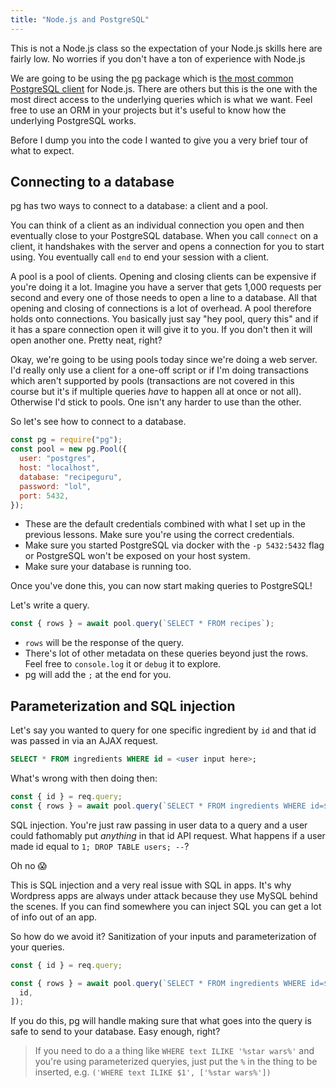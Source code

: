```yaml
---
title: "Node.js and PostgreSQL"
---
```


This is not a Node.js class so the expectation of your Node.js skills here are fairly low. No worries if you don't have a ton of experience with Node.js

We are going to be using the [pg][pg] package which is [the most common PostgreSQL client][trends] for Node.js. There are others but this is the one with the most direct access to the underlying queries which is what we want. Feel free to use an ORM in your projects but it's useful to know how the underlying PostgreSQL works.

Before I dump you into the code I wanted to give you a very brief tour of what to expect.

## Connecting to a database

pg has two ways to connect to a database: a client and a pool.

You can think of a client as an individual connection you open and then eventually close to your PostgreSQL database. When you call `connect` on a client, it handshakes with the server and opens a connection for you to start using. You eventually call `end` to end your session with a client.

A pool is a pool of clients. Opening and closing clients can be expensive if you're doing it a lot. Imagine you have a server that gets 1,000 requests per second and every one of those needs to open a line to a database. All that opening and closing of connections is a lot of overhead. A pool therefore holds onto connections. You basically just say "hey pool, query this" and if it has a spare connection open it will give it to you. If you don't then it will open another one. Pretty neat, right?

Okay, we're going to be using pools today since we're doing a web server. I'd really only use a client for a one-off script or if I'm doing transactions which aren't supported by pools (transactions are not covered in this course but it's if multiple queries _have_ to happen all at once or not all). Otherwise I'd stick to pools. One isn't any harder to use than the other.

So let's see how to connect to a database.

```javascript
const pg = require("pg");
const pool = new pg.Pool({
  user: "postgres",
  host: "localhost",
  database: "recipeguru",
  password: "lol",
  port: 5432,
});
```

- These are the default credentials combined with what I set up in the previous lessons. Make sure you're using the correct credentials.
- Make sure you started PostgreSQL via docker with the `-p 5432:5432` flag or PostgreSQL won't be exposed on your host system.
- Make sure your database is running too.

Once you've done this, you can now start making queries to PostgreSQL!

Let's write a query.

```javascript
const { rows } = await pool.query(`SELECT * FROM recipes`);
```

- `rows` will be the response of the query.
- There's lot of other metadata on these queries beyond just the rows. Feel free to `console.log` it or `debug` it to explore.
- pg will add the `;` at the end for you.

## Parameterization and SQL injection

Let's say you wanted to query for one specific ingredient by `id` and that id was passed in via an AJAX request.

```sql
SELECT * FROM ingredients WHERE id = <user input here>;
```

What's wrong with then doing then:

```javascript
const { id } = req.query;
const { rows } = await pool.query(`SELECT * FROM ingredients WHERE id=${id}`);
```

SQL injection. You're just raw passing in user data to a query and a user could fathomably put _anything_ in that id API request. What happens if a user made id equal to `1; DROP TABLE users; --`?

Oh no 😱

This is SQL injection and a very real issue with SQL in apps. It's why Wordpress apps are always under attack because they use MySQL behind the scenes. If you can find somewhere you can inject SQL you can get a lot of info out of an app.

So how do we avoid it? Sanitization of your inputs and parameterization of your queries.

```javascript
const { id } = req.query;

const { rows } = await pool.query(`SELECT * FROM ingredients WHERE id=$1`, [
  id,
]);
```

If you do this, pg will handle making sure that what goes into the query is safe to send to your database. Easy enough, right?

> If you need to do a a thing like `WHERE text ILIKE '%star wars%'` and you're using parameterized queryies, just put the `%` in the thing to be inserted, e.g. `('WHERE text ILIKE $1', ['%star wars%'])`

[pg]: https://node-postgres.com/
[trends]: https://npmtrends.com/knex-vs-objection-vs-pg-vs-sequelize-vs-typeorm
